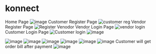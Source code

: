 # konnect
Home Page
![image](https://user-images.githubusercontent.com/100999421/205995838-b9f8d505-03f5-44a9-9522-8c27e251ecf8.png)
Customer Register Page
![customer reg](https://user-images.githubusercontent.com/100999421/205996087-76c0c10f-b597-4f7c-9ec5-4388ebfda29a.png)
Vendor Register Page
![Register Venodor](https://user-images.githubusercontent.com/100999421/205996101-7a2b0e9f-a4e1-453d-997f-afd9dc74ce91.png)
Vendor Login Page
![vendor login](https://user-images.githubusercontent.com/100999421/205996104-b0fbe71e-5447-4dff-9844-9e6c2b3826bb.png)
Customer Login Page
![Customer login ](https://user-images.githubusercontent.com/100999421/205996108-24773fc0-3954-4bd7-a00e-4fb57574590c.png)
![image](https://user-images.githubusercontent.com/100999421/205996277-4c103625-c5ce-4403-81d5-cc77515aa7f8.png)


![image](https://user-images.githubusercontent.com/100999421/205996320-a0827433-c912-452d-ab4b-5ada30eecef0.png)
![image](https://user-images.githubusercontent.com/100999421/205996354-5d8b0658-b65f-426f-ba87-db5fdc8c905f.png)
![image](https://user-images.githubusercontent.com/100999421/205996401-c6fffe7d-f9b0-4ae5-a702-0cb808a026b9.png)
![image](https://user-images.githubusercontent.com/100999421/205996429-6fdfab18-adea-442b-93de-4f0d0c1b84aa.png)
![image](https://user-images.githubusercontent.com/100999421/205996487-840a1df4-6215-4a7f-be38-4ad3797809f2.png)
![image](https://user-images.githubusercontent.com/100999421/205996582-9b906a32-e65a-432e-87f4-918823fbe465.png)
Customer will get order bill after payment
![image](https://user-images.githubusercontent.com/100999421/205996723-c9b694cd-69dc-407e-9187-6be2b35d6970.png)
